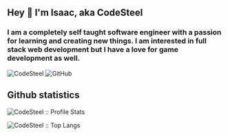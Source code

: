 ## Hey 👋 I'm Isaac, aka CodeSteel
### I am a completely self taught software engineer with a passion for learning and creating new things. I am interested in full stack web development but I have a love for game development as well.

<img src="https://komarev.com/ghpvc/?username=codesteel" alt="CodeSteel" />

<img src="https://img.shields.io/github/followers/codesteel.svg?label=GitHub&style=social" alt="GitHub">

<h2>Github statistics</h2>

<p align="left"><img src="https://github-readme-stats.vercel.app/api?username=codesteel&show_icons=true&theme=synthwave" alt="CodeSteel :: Profile Stats" /></p>

<p align="left"><img src="https://github-readme-stats.vercel.app/api/top-langs/?username=codesteel&langs_count=10&theme=tokyonight&layout=compact" alt="CodeSteel :: Top Langs" /></p>

